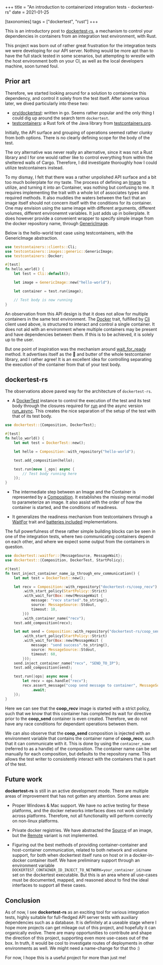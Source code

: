 +++
title = "An introduction to containerized integration tests - dockertest-rs"
date = 2021-01-25

[taxonomies]
tags = ["dockertest", "rust"]
+++

This is an introductory post to [dockertest-rs](https://crates.io/crates/dockertest), a mechanism to control your dependencies in containers from an integration test environment, with Rust.

<!-- more -->

This project was born out of rather great frustration for the integration tests we were developing 
for our API server. Nothing would be more apt than to have the full stack tested in some scenarios,
but attempting to wrestle with the host environment both on your CI, as well as the local developers
machine, soon turned foul.

## Prior art

Therefore, we started looking around for a solution to containerize
this dependency, and control it solely from the test itself. After some various <insert-search-engine-of-choice-here> later, we dived particularly into these two:

* [ory/dockertest](https://github.com/ory/dockertest): written in go. Seems rather popular and the only thing I could dig up around the search term `dockertest`.
* [testcontainers](https://crates.io/crates/testcontainers): a Rust fork of the Java library from [testcontainers.org](www.testcontainers.org).

Initially, the API surface and grouping of operations seemed rather clunky from both options.
There is no clearly defining scope for the body of the test.

The ory alternative was never really an alternative, since it was not a Rust library and I for one would rather like to control everything from within the sheltered walls of Cargo.
Therefore, I did investigate thoroughly how I could utilize testcontainers instead.

To my dismay, I felt that there was a rather unpolished API surface and a bit too
much boilerplate for my taste. The process of defining an
[Image](https://docs.rs/testcontainers/0.11.0/testcontainers/trait.Image.html) to utilize,
and turning it into an Container, was nothing but confusing to me. It requires implementing
the trait with a whole lot of associates types and required methods. It also muddies the waters
between the fact that an image itself should not concern itself with the conditions for its container.
One may envision using the same image with different arguments, different volumes, different environemnt variables. It just adds up in boilerplate. It does however provide a convenient
wrapper to specify simple image from the docker repository name, through [GenericImage](https://docs.rs/testcontainers/0.12.0/testcontainers/images/generic/struct.GenericImage.html).

Below is the hello-world test case using testcontainers, with the GenericImage abstraction.

```rust
use testcontainers::clients::Cli;
use testcontainers::images::generic::GenericImage;
use testcontainers::Docker;

#[test]
fn hello_world() {
    let test = Cli::default();

    let image = GenericImage::new("hello-world");

    let container = test.run(image);

    // Test body is now running
}
```

An observation from this API design is that it does not allow for multiple containers in the
same test environment. The [Docker](https://docs.rs/testcontainers/0.12.0/testcontainers/trait.Docker.html) trait, fulfilled by [Cli](https://docs.rs/testcontainers/0.12.0/testcontainers/clients/struct.Cli.html)
client used above, is structured to interact and control a single container. It does not aid
with an environment where multiple containers may be present and have dependencies between them.
If this is to be achieved, it is solely up to the user.

But one point of inspiration was the mechanism around
[wait_for_ready](https://docs.rs/testcontainers/0.11.0/testcontainers/trait.Image.html#tymethod.wait_until_ready) method.
It advertises itself as the 🍞 and butter of the whole testcontainer library, and I rather agree!
It is an excellent idea for controlling separating the execution of the container from that of your
test body.

## dockertest-rs

The observations above paved way for the architecture of `dockertest-rs`.

* A [DockerTest](https://docs.rs/dockertest/0.1.2/dockertest/struct.DockerTest.html)
instance to control the execution of the test and its test body through
the closures required for
[run](https://docs.rs/dockertest/0.1.2/dockertest/struct.DockerTest.html#method.run) and the async version [run_async](https://docs.rs/dockertest/0.1.2/dockertest/struct.DockerTest.html#method.run_async).
This creates the nice separation of the setup of the test with that of its test body.

```rust
use dockertest::{Composition, DockerTest};

#[test]
fn hello_world() {
    let mut test = DockerTest::new();

    let hello = Composition::with_repository("hello-world");

    test.add_composition(hello);

    test.run(move |_ops| async {
        // Test body running here
    });
}
```

* The intermediate step between an Image and the Container is represented by a
[Composition](https://docs.rs/dockertest/0.1.2/dockertest/struct.Composition.html).
It establishes the missing mental model to parameterize an image. It also assist with
the order of how the container is started, and the conditions of readiness.

* It generalizes the readiness mechanism from testcontainers through a [WaitFor](https://docs.rs/dockertest/0.2.0/dockertest/waitfor/trait.WaitFor.htm://docs.rs/dockertest/0.2.0/dockertest/waitfor/trat.WaitFor.html) trait
and [batteries included](https://docs.rs/dockertest/0.2.0/dockertest/waitfor/index.html) implementations.

The full powerfulness of these rather simple building blocks can be seen in one of the integration tests, where two communicating containers depend on each other, and where we expect some output
from the containers in question.

```rust
use dockertest::waitfor::{MessageSource, MessageWait};
use dockertest::{Composition, DockerTest, StartPolicy};

#[test]
fn test_inject_container_name_ip_through_env_communication() {
    let mut test = DockerTest::new();

    let recv = Composition::with_repository("dockertest-rs/coop_recv")
        .with_start_policy(StartPolicy::Strict)
        .with_wait_for(Box::new(MessageWait {
            message: "recv started".to_string(),
            source: MessageSource::Stdout,
            timeout: 10,
        }))
        .with_container_name("recv");
    test.add_composition(recv);

    let mut send = Composition::with_repository("dockertest-rs/coop_send")
        .with_start_policy(StartPolicy::Strict)
        .with_wait_for(Box::new(MessageWait {
            message: "send success".to_string(),
            source: MessageSource::Stdout,
            timeout: 60,
        }));
    send.inject_container_name("recv", "SEND_TO_IP");
    test.add_composition(send);

    test.run(|ops| async move {
        let recv = ops.handle("recv");
        recv.assert_message("coop send message to container", MessageSource::Stdout, 5)
            .await;
    });
}
```

Here we can see that the __coop_recv__ image is started with a strict policy, such that
we know that this container has completed its wait for directive prior to the __coop_send__ container is even created. Therefore, we do not have any race conditions for dependant operations
between them.

We can also observe that the __coop_send__ composition is injected with an environment variable
that contains the container name of __coop_recv__, such that it can communicate with it.
This is done by using the `container_name` (referred to as a handle) of the composition.
The container name can be set manually for each composition, but defaults to the repository name.
This allows the test writer to consistently interact with the containers that is part of the test.

## Future work

**dockertest-rs** is still in an active development mode. There are multiple areas of improvement
that has not gotten any attention. Some areas are:

* Proper Windows & Mac support. We have no active testing for these platforms, and the docker
networks interfaces does not work similarly across platforms. Therefore, not all functionality
will perform correctly on non-linux platforms.

* Private docker registries. We have abstracted the [Source](https://docs.rs/dockertest/0.2.0/dockertest/enum.Source.html) of an image, but the [Remote](https://docs.rs/dockertest/0.2.0/dockertest/struct.Remote.html) variant is not implemented.

* Figuring out the best methods of providing container-container and host-container communication,
related to both network and volume support, for both when dockertest itself runs on host or in a docker-in-docker container itself. We have preliminary support through an environment variable
`DOCKERTEST_CONTAINER_ID_INJECT_TO_NETWORK=your_container_id/name` set on the dockertest executable.
But this is an area where all use-cases must be documented, mapped, and reasoned about to
find the ideal interfaces to support all these cases.

## Conclusion

As of now, I see **dockertest-rs** as an exciting tool for various integration tests, highly suitable
for full-fledged API server tests with auxiliary dependencies such as a database.
It is definitely at a useable stage where I hope more projects can get mileage out of this project,
and hopefully it can organically evolve. There are many opportunities to contribute and shape
the direction of this project, supporting even more use-cases out of the box.
In truth, it would be cool to investigate routes
of deployments in other environments as well. We might need a name-change for that tho :)

For now, I hope this is a useful project for more than just me!

